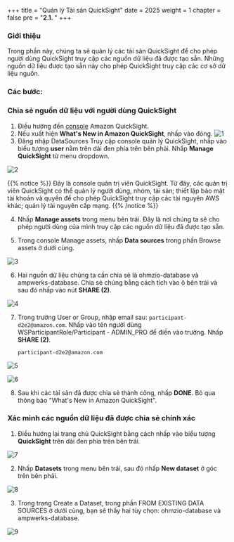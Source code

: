 +++
title = "Quản lý Tài sản QuickSight"
date = 2025
weight = 1
chapter = false
pre = "<b>2.1. </b>"
+++

### Giới thiệu

Trong phần này, chúng ta sẽ quản lý các tài sản QuickSight để cho phép người dùng QuickSight truy cập các nguồn dữ liệu đã được tạo sẵn. Những nguồn dữ liệu được tạo sẵn này cho phép QuickSight truy cập các cơ sở dữ liệu nguồn.

### Các bước:

### Chia sẻ nguồn dữ liệu với người dùng QuickSight

1. Điều hướng đến [console](https://quicksight.aws.amazon.com/sn/start) Amazon QuickSight.
2. Nếu xuất hiện **What's New in Amazon QuickSight**, nhấp vào đóng.
   ![1](../../../images/2/2.1/1.png)
3. Đăng nhập DataSources
   Truy cập console quản lý QuickSight, nhấp vào biểu tượng **user** nằm trên dải đen phía trên bên phải. Nhấp **Manage QuickSight** từ menu dropdown.

![2](../../../images/2/2.1/2.png)

{{% notice %}}
Đây là console quản trị viên QuickSight. Từ đây, các quản trị viên QuickSight có thể quản lý người dùng, nhóm, tài sản; thiết lập bảo mật tài khoản và quyền để cho phép QuickSight truy cập các tài nguyên AWS khác; quản lý tài nguyên cấp mạng.
{{% /notice %}}

4. Nhấp **Manage assets** trong menu bên trái. Đây là nơi chúng ta sẽ cho phép người dùng của mình truy cập các nguồn dữ liệu đã được tạo sẵn.

5. Trong console Manage assets, nhấp **Data sources** trong phần Browse assets ở dưới cùng.

![3](../../../images/2/2.1/3.png)

6. Hai nguồn dữ liệu chúng ta cần chia sẻ là ohmzio-database và ampwerks-database. Chia sẻ chúng bằng cách tích vào ô bên trái và sau đó nhấp vào nút **SHARE (2)**.

![4](../../../images/2/2.1/4.png)

7. Trong trường User or Group, nhập email sau: `participant-d2e2@amazon.com`. Nhấp vào tên người dùng WSParticipantRole/Participant - ADMIN_PRO để điền vào trường. Nhấp **SHARE (2)**.

   `participant-d2e2@amazon.com`

![5](../../../images/2/2.1/5.png)

![6](../../../images/2/2.1/6.png)

8. Sau khi các tài sản đã được chia sẻ thành công, nhấp **DONE**. Bỏ qua thông báo "What's New in Amazon QuickSight".

### Xác minh các nguồn dữ liệu đã được chia sẻ chính xác

1. Điều hướng lại trang chủ QuickSight bằng cách nhấp vào biểu tượng **QuickSight** trên dải đen phía trên bên trái.

![7](../../../images/2/2.1/7.png)

2. Nhấp **Datasets** trong menu bên trái, sau đó nhấp **New dataset** ở góc trên bên phải.

![8](../../../images/2/2.1/8.png)

3. Trong trang Create a Dataset, trong phần FROM EXISTING DATA SOURCES ở dưới cùng, bạn sẽ thấy hai tùy chọn: ohmzio-database và ampwerks-database.

![9](../../../images/2/2.1/9.png)
